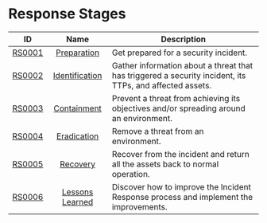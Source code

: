 # Response Stages

| ID    | Name     | Description |
|:-----:|:--------:|-------------|
| [RS0001](RS0001.md) | [Preparation](RS0001.md) | Get prepared for a security incident. |
| [RS0002](RS0002.md) | [Identification](RS0002.md) | Gather information about a threat that has triggered a security incident, its TTPs, and affected assets. |
| [RS0003](RS0003.md) | [Containment](RS0003.md) | Prevent a threat from achieving its objectives and/or spreading around an environment. |
| [RS0004](RS0004.md) | [Eradication](RS0004.md) | Remove a threat from an environment. |
| [RS0005](RS0005.md) | [Recovery](RS0005.md) | Recover from the incident and return all the assets back to normal operation. |
| [RS0006](RS0006.md) | [Lessons Learned](RS0006.md) | Discover how to improve the Incident Response process and implement the improvements. |